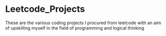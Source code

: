 # Leetcode_Projects
These are the various coding projects I procured from leetcode with an aim of upskilling myself in the field of programming and logical thinking
